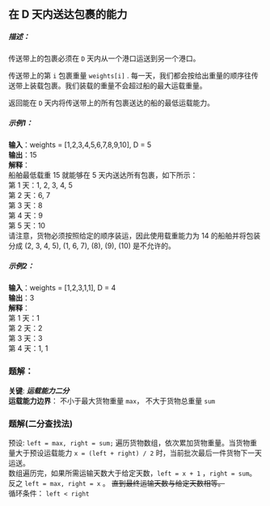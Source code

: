 在 D 天内送达包裹的能力
----------------
##### 描述：
  传送带上的包裹必须在 `D` 天内从一个港口运送到另一个港口。

  传送带上的第 `i` 包裹重量 `weights[i]` . 每一天，我们都会按给出重量的顺序往传送带上装载包裹。我们装载的重量不会超过船的最大运载重量。

  返回能在 `D` 天内将传送带上的所有包裹送达的船的最低运载能力。


##### 示例1：
**输入**：weights = [1,2,3,4,5,6,7,8,9,10], D = 5  
**输出**：15  
**解释**：  
船舶最低载重 15 就能够在 5 天内送达所有包裹，如下所示：  
第 1 天：1, 2, 3, 4, 5  
第 2 天：6, 7  
第 3 天：8  
第 4 天：9  
第 5 天：10  
请注意，货物必须按照给定的顺序装运，因此使用载重能力为 14 的船舶并将包装分成 (2, 3, 4, 5), (1, 6, 7), (8), (9), (10) 是不允许的。


##### 示例2：
**输入**：weights = [1,2,3,1,1], D = 4  
**输出**：3  
**解释**：  
第 1 天：1  
第 2 天：2  
第 3 天：3  
第 4 天：1, 1


### 题解：
**关键**: ***运载能力二分***  
**运载能力边界**： 不小于最大货物重量 `max`， 不大于货物总重量 `sum`  

### 题解(二分查找法)
预设: `left = max, right = sum;`
遍历货物数组，依次累加货物重量。当货物重量大于预设运载能力 `x = (left + right) / 2` 时，当前批次最后一件货物下一天运送。  
数组遍历完，如果所需运输天数大于给定天数，`left = x + 1` ，`right = sum`。  
反之 `left = max, right = x` 。 
~~直到最终运输天数与给定天数相等。~~  
循环条件： `left < right`






